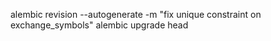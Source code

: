 [//]: # (EXAMPLE:)

[//]: # (Створити ревізію:)

[//]: # (alembic -c alembic_trade.ini revision -m "add symbol_id to exchange_symbols")

[//]: # (Відредагувати файл у versions/.)

[//]: # (Виконати міграцію:)

[//]: # (alembic -c alembic_trade.ini upgrade head)

[//]: # (Перевірити у psql:)

[//]: # (\d exchange_symbols;)

[//]: # ()
[//]: # ()
[//]: # (alembic revision --autogenerate -m "...")

[//]: # (alembic upgrade head)

[//]: # ()
[//]: # (source .venv/bin/activate)

[//]: # ()
[//]: # (alembic revision --autogenerate -m "init full schema")

[//]: # (alembic upgrade head)

[//]: # ()
[//]: # (alembic revision -m "add unique constraints for exchange_limits and exchange_fees")

[//]: # (alembic upgrade head)

[//]: # ()
[//]: # ()
[//]: # (cd ~/PycharmProjects/kube_trade_service)

[//]: # (alembic revision --autogenerate -m "init full schema")

[//]: # (alembic upgrade head)
alembic revision --autogenerate -m "fix unique constraint on exchange_symbols"
alembic upgrade head